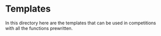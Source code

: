 # Templates

In this directory here are the templates that can be used in competitions with all the functions prewritten.
